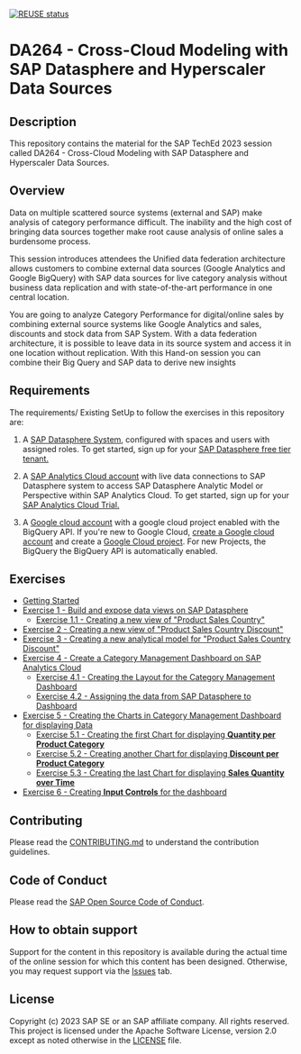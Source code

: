 [![REUSE status](https://api.reuse.software/badge/github.com/SAP-samples/teched2023-DA264)](https://api.reuse.software/info/github.com/SAP-samples/teched2023-DA264)

# DA264 - Cross-Cloud Modeling with SAP Datasphere and Hyperscaler Data Sources

## Description

This repository contains the material for the SAP TechEd 2023 session called DA264 - Cross-Cloud Modeling with SAP Datasphere and Hyperscaler Data Sources. 

## Overview

Data on multiple scattered source systems (external and SAP) make analysis of category performance difficult. The inability and the high cost of bringing data sources together make root cause analysis of online sales a burdensome process.

This session introduces attendees the Unified data federation architecture allows customers to combine external data sources (Google Analytics and Google BigQuery) with SAP data sources for live category analysis without business data replication and with state-of-the-art performance in one central location.

You are going to analyze Category Performance for digital/online sales by combining external source systems like Google Analytics and sales, discounts and stock data from SAP System.
With a data federation architecture, it is possible to leave data in its source system and access it in one location without replication. With this Hand-on session you can combine their Big Query and SAP data to derive new insights 

## Requirements

The requirements/ Existing SetUp to follow the exercises in this repository are:

1. A [SAP Datasphere System](https://www.sap.com/india/products/technology-platform/datasphere.html), configured with spaces and users with assigned roles. 
To get started, sign up for your [SAP Datasphere free tier tenant.](https://www.sap.com/products/technology-platform/datasphere/trial.html)

2. A [SAP Analytics Cloud account](https://www.sap.com/india/products/technology-platform/cloud-analytics.html) with live data connections to SAP Datasphere system to access SAP Datasphere Analytic Model or Perspective within SAP Analytics Cloud.
To get started, sign up for your [SAP Analytics Cloud Trial.](https://www.sap.com/products/technology-platform/cloud-analytics/trial.html)

3. A [Google cloud account](https://cloud.google.com) with a google cloud project enabled with the BigQuery API. If you're new to Google Cloud, [create a Google cloud account](https://cloud.google.com/free/) and create a [Google Cloud project](https://developers.google.com/workspace/guides/create-project). For new Projects, the BigQuery the BigQuery API is automatically enabled. 

## Exercises

- [Getting Started](exercises/ex0/)
- [Exercise 1 - Build and expose data views on SAP Datasphere](exercises/ex1/)
    - [Exercise 1.1 - Creating a new view of "Product Sales Country"](exercises/ex1#exercise-1--creating-a-new-view-of-product-sales-country)
- [Exercise 2 - Creating a new view of "Product Sales Country Discount"](exercises/ex2/)
- [Exercise 3 - Creating a new analytical model for "Product Sales Country Discount"](exercises/ex3/)
- [Exercise 4 - Create a Category Management Dashboard on SAP Analytics Cloud](exercises/ex4/)
    - [Exercise 4.1 - Creating the Layout for the Category Management Dashboard](exercises/ex4#exercise-41-creating-the-layout-for-the-category-management-dashboard)
    - [Exercise 4.2 - Assigning the data from SAP Datasphere to Dashboard](exercises/ex4#exercise-42-assigning-the-data-from-sap-datasphere-to-dashboard)
- [Exercise 5 - Creating the Charts in Category Management Dashboard for displaying Data](exercises/ex5/)
    - [Exercise 5.1 - Creating the first Chart for displaying **Quantity per Product Category**](exercises/ex4#exercise-51-creating-the-first-chart-for-displaying-quantity-per-product-category)
    - [Exercise 5.2 - Creating another Chart for displaying **Discount per Product Category**](exercises/ex5#exercise-52-creating-another-chart-for-displaying-discount-per-product-category)
    - [Exercise 5.3 - Creating the last Chart for displaying **Sales Quantity over Time** ](exercises/ex5#exercise-53-creating-the-last-chart-for-displaying-sales-quantity-over-time)
- [Exercise 6 - Creating **Input Controls** for the dashboard](exercises/ex6/)

## Contributing
Please read the [CONTRIBUTING.md](./CONTRIBUTING.md) to understand the contribution guidelines.

## Code of Conduct
Please read the [SAP Open Source Code of Conduct](https://github.com/SAP-samples/.github/blob/main/CODE_OF_CONDUCT.md).

## How to obtain support
Support for the content in this repository is available during the actual time of the online session for which this content has been designed. Otherwise, you may request support via the [Issues](../../issues) tab.

## License
Copyright (c) 2023 SAP SE or an SAP affiliate company. All rights reserved. This project is licensed under the Apache Software License, version 2.0 except as noted otherwise in the [LICENSE](LICENSES/Apache-2.0.txt) file.
